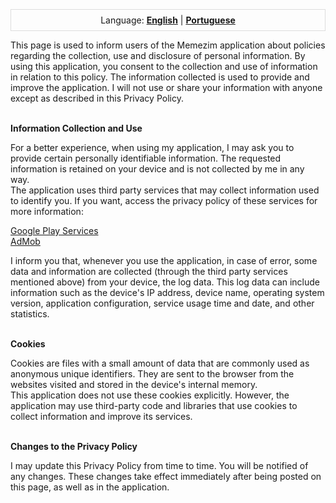 <!DOCTYPE html>
<html lang="en">
  <head>
	<meta charset="UTF-8">
	<meta name="viewport" content="width=device-width"> 
	<title>Memezim - Privacy Policy</title>
  </head>
  <style>
	div {
	   margin-top:0.2rem;
	   padding:0.5rem;
	   border: 1px solid #ddd;
	}
  </style>
  <body>
        <div><center>Language: <a href="/memezim-app/index.html"><b>English</b></a> | <a href="/memezim-app/privacy-policy-pt.html"><b>Portuguese</b></a></center></div>
	<p/><p/>This page is used to inform users of the Memezim application about policies regarding the collection, use and disclosure of personal information.
	By using this application, you consent to the collection and use of information in relation to this policy. The information collected is used to provide and improve the application. I will not use or share your information with anyone except as described in this Privacy Policy.
	<p/><br/><b>Information Collection and Use</b>
	<p/>For a better experience, when using my application, I may ask you to provide certain personally identifiable information. The requested information is retained on your device and is not collected by me in any way.
	<br/>The application uses third party services that may collect information used to identify you. If you want, access the privacy policy of these services for more information:
	<p/><a href="https://www.google.com/policies/privacy/">Google Play Services</a>
	<br/><a href="https://support.google.com/admob/answer/6128543?hl=en">AdMob</a>
	<p/>I inform you that, whenever you use the application, in case of error, some data and information are collected (through the third party services mentioned above) from your device, the log data. This log data can include information such as the device's IP address, device name, operating system version, application configuration, service usage time and date, and other statistics.
	<p/><br/><b>Cookies</b>
	<p/>Cookies are files with a small amount of data that are commonly used as anonymous unique identifiers. They are sent to the browser from the websites visited and stored in the device's internal memory.
	<br/>This application does not use these cookies explicitly. However, the application may use third-party code and libraries that use cookies to collect information and improve its services.
	<p/><br/><b>Changes to the Privacy Policy</b>
	<p/>I may update this Privacy Policy from time to time. You will be notified of any changes. These changes take effect immediately after being posted on this page, as well as in the application.
   </body> 
</html>
